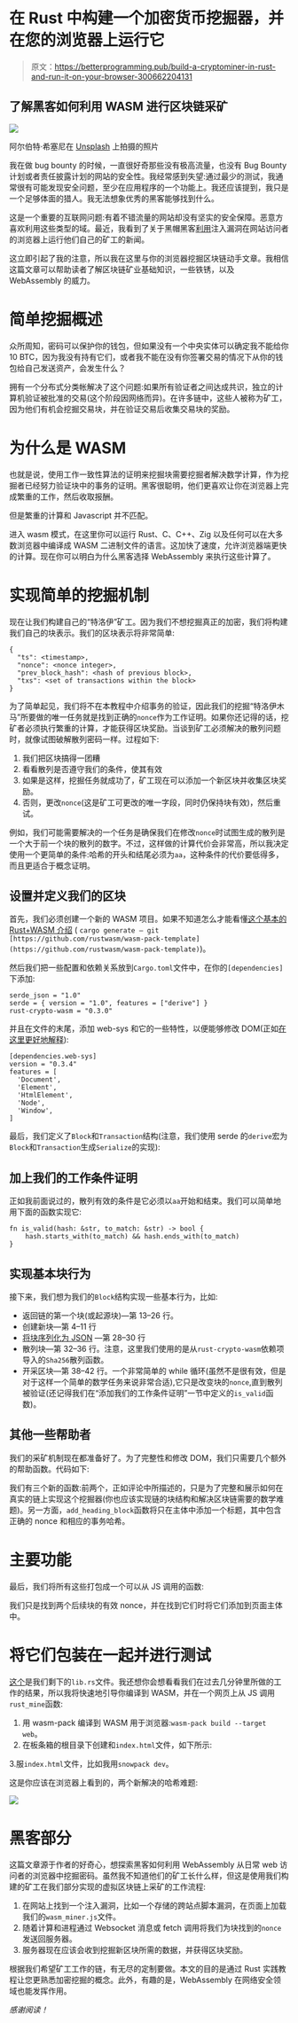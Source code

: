 # 在 Rust 中构建一个加密货币挖掘器，并在您的浏览器上运行它

> 原文：<https://betterprogramming.pub/build-a-cryptominer-in-rust-and-run-it-on-your-browser-300662204131>

## 了解黑客如何利用 WASM 进行区块链采矿

![](img/89b30b75a70ee5f82cafb89a8dd41b05.png)

阿尔伯特·希塞尼在 [Unsplash](https://unsplash.com?utm_source=medium&utm_medium=referral) 上拍摄的照片

我在做 bug bounty 的时候，一直很好奇那些没有极高流量，也没有 Bug Bounty 计划或者责任披露计划的网站的安全性。我经常感到失望:通过最少的测试，我通常很有可能发现安全问题，至少在应用程序的一个功能上。我还应该提到，我只是一个足够体面的猎人。我无法想象优秀的黑客能够找到什么。

这是一个重要的互联网问题:有着不错流量的网站却没有坚实的安全保障。恶意方喜欢利用这些类型的域。最近，我看到了关于黑帽黑客[利用](https://thehackernews.com/2022/07/hackers-increasingly-using-webassembly.html)注入漏洞在网站访问者的浏览器上运行他们自己的矿工的新闻。

这立即引起了我的注意，所以我在这里与你的浏览器挖掘区块链动手文章。我相信这篇文章可以帮助读者了解区块链矿业基础知识，一些铁锈，以及 WebAssembly 的威力。

# 简单挖掘概述

众所周知，密码可以保护你的钱包，但如果没有一个中央实体可以确定我不能给你 10 BTC，因为我没有持有它们，或者我不能在没有你签署交易的情况下从你的钱包给自己发送资产，会发生什么？

拥有一个分布式分类帐解决了这个问题:如果所有验证者之间达成共识，独立的计算机验证被批准的交易(这个阶段因网络而异)。在许多链中，这些人被称为矿工，因为他们有机会挖掘交易块，并在验证交易后收集交易块的奖励。

# 为什么是 WASM

也就是说，使用工作一致性算法的证明来挖掘块需要挖掘者解决数学计算，作为挖掘者已经努力验证块中的事务的证明。黑客很聪明，他们更喜欢让你在浏览器上完成繁重的工作，然后收取报酬。

但是繁重的计算和 Javascript 并不匹配。

进入 wasm 模式，在这里你可以运行 Rust、C、C++、Zig 以及任何可以在大多数浏览器中编译成 WASM 二进制文件的语言。这加快了速度，允许浏览器端更快的计算。现在你可以明白为什么黑客选择 WebAssembly 来执行这些计算了。

# 实现简单的挖掘机制

现在让我们构建自己的“特洛伊”矿工。因为我们不想挖掘真正的加密，我们将构建我们自己的块表示。我们的区块表示将非常简单:

```
{
  "ts": <timestamp>,
  "nonce": <nonce integer>,
  "prev_block_hash": <hash of previous block>,
  "txs": <set of transactions within the block>
}
```

为了简单起见，我们将不在本教程中介绍事务的验证，因此我们的挖掘“特洛伊木马”所要做的唯一任务就是找到正确的`nonce`作为工作证明。如果你还记得的话，挖矿者必须执行繁重的计算，才能获得区块奖励。当谈到矿工必须解决的散列问题时，就像试图破解散列密码一样。过程如下:

1.  我们把区块搞得一团糟
2.  看看散列是否遵守我们的条件，使其有效
3.  如果是这样，挖掘任务就成功了，矿工现在可以添加一个新区块并收集区块奖励。
4.  否则，更改`nonce`(这是矿工可更改的唯一字段，同时仍保持块有效)，然后重试。

例如，我们可能需要解决的一个任务是确保我们在修改`nonce`时试图生成的散列是一个大于前一个块的散列的数字。不过，这样做的计算代价会非常高，所以我决定使用一个更简单的条件:哈希的开头和结尾必须为`aa`，这种条件的代价要低得多，而且更适合于概念证明。

## 设置并定义我们的区块

首先，我们必须创建一个新的 WASM 项目。如果不知道怎么才能看懂[这个基本的 Rust+WASM 介绍](/get-started-with-wasm-in-rust-2347056bab4) ( `cargo generate — git [https://github.com/rustwasm/wasm-pack-template](https://github.com/rustwasm/wasm-pack-template)`)。

然后我们把一些配置和依赖关系放到`Cargo.toml`文件中，在你的`[dependencies]`下添加:

```
serde_json = "1.0"
serde = { version = "1.0", features = ["derive"] }
rust-crypto-wasm = "0.3.0"
```

并且在文件的末尾，添加 web-sys 和它的一些特性，以便能够修改 DOM(正如[在这里更好地解释](https://medium.com/r?url=https%3A%2F%2Fbetterprogramming.pub%2Fget-started-with-wasm-in-rust-2347056bab4)):

```
[dependencies.web-sys]
version = "0.3.4"
features = [
  'Document',
  'Element',
  'HtmlElement',
  'Node',
  'Window',
]
```

最后，我们定义了`Block`和`Transaction`结构(注意，我们使用 serde 的`derive`宏为`Block`和`Transaction`生成`Serialize`的实现):

## 加上我们的工作条件证明

正如我前面说过的，散列有效的条件是它必须以`aa`开始和结束。我们可以简单地用下面的函数实现它:

```
fn is_valid(hash: &str, to_match: &str) -> bool {
    hash.starts_with(to_match) && hash.ends_with(to_match)
}
```

## 实现基本块行为

接下来，我们想为我们的`Block`结构实现一些基本行为，比如:

*   返回链的第一个块(或起源块)—第 13–26 行。
*   创建新块—第 4–11 行
*   [将块序列化为 JSON](/how-to-work-with-json-in-rust-35ddc964009e) —第 28–30 行
*   散列块—第 32–36 行。注意，这里我们使用的是从`rust-crypto-wasm`依赖项导入的`Sha256`散列函数。
*   开采区块—第 38–42 行。一个非常简单的 while 循环(虽然不是很有效，但是对于这样一个简单的数学任务来说非常合适),它只是改变块的`nonce`,直到散列被验证(还记得我们在“添加我们的工作条件证明”一节中定义的`is_valid`函数)。

## 其他一些帮助者

我们的采矿机制现在都准备好了。为了完整性和修改 DOM，我们只需要几个额外的帮助函数。代码如下:

我们有三个新的函数:前两个，正如评论中所描述的，只是为了完整和展示如何在真实的链上实现这个挖掘器(你也应该实现链的块结构和解决区块链需要的数学难题)。另一方面，`add_heading_block`函数将只在主体中添加一个标题，其中包含正确的 nonce 和相应的事务哈希。

# 主要功能

最后，我们将所有这些打包成一个可以从 JS 调用的函数:

我们只是找到两个后续块的有效 nonce，并在找到它们时将它们添加到页面主体中。

# 将它们包装在一起并进行测试

[这个](https://gist.github.com/heytdep/e270cdddc7f960a3ac2e7ad4eef21f49)是我们剩下的`lib.rs`文件。我还想你会想看看我们在过去几分钟里所做的工作的结果，所以我将快速地引导你编译到 WASM，并在一个网页上从 JS 调用`rust_mine`函数:

1.  用 wasm-pack 编译到 WASM 用于浏览器:`wasm-pack build --target web`。
2.  在板条箱的根目录下创建和`index.html`文件，如下所示:

3.服`index.html`文件，比如我用`snowpack dev`。

这是你应该在浏览器上看到的，两个新解决的哈希难题:

![](img/3a537aa9a7ca1e8417ced392b014a787.png)

# 黑客部分

这篇文章源于作者的好奇心，想探索黑客如何利用 WebAssembly 从日常 web 访问者的浏览器中挖掘密码。虽然我不知道他们的矿工长什么样，但这是使用我们构建的矿工在我们部分实现的虚拟区块链上采矿的工作流程:

1.  在网站上找到一个注入漏洞，比如一个存储的跨站点脚本漏洞，在页面上加载我们的`wasm_miner.js`文件。
2.  随着计算和进程通过 Websocket 消息或 fetch 调用将我们为块找到的`nonce`发送回服务器。
3.  服务器现在应该会收到挖掘新区块所需的数据，并获得区块奖励。

根据我们希望矿工工作的链，有无尽的定制要做。本文的目的是通过 Rust 实践教程让您更熟悉加密挖掘的概念。此外，有趣的是，WebAssembly 在网络安全领域也能发挥作用。

*感谢阅读！*